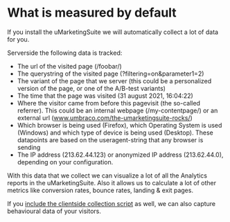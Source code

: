 # What is measured by default

If you install the uMarketingSuite we will automatically collect a lot of data for you. 

Serverside the following data is tracked:

- The url of the visited page (/foobar/)
- The querystring of the visited page (?filtering=on&parameter1=2)
- The variant of the page that we server (this could be a personalized version of the page, or one of the A/B-test variants)
- The time that the page was visited (31 august 2021, 16:04:22)
- Where the visitor came from before this pagevisit (the so-called referrer). This could be an internal webpage (/my-contentpage/) or an external url (www.umbraco.com/the-umarketingsuite-rocks/)
- Which browser is being used (Firefox), which Operating System is used (Windows) and which type of device is being used (Desktop). These datapoints are based on the useragent-string that any browser is sending
- The IP address (213.62.44.123) or anonymized IP address (213.62.44.0), depending on your configuration.

With this data that we collect we can visualize a lot of all the Analytics reports in the uMarketingSuite. Also it allows us to calculate a lot of other metrics like conversion rates, bounce rates, landing & exit pages.

If you [include the clientside collection script](/analytics/clientside-events-and-additional-javascript-files/additional-measurements-with-our-ums-analytics-scripts/) as well, we can also capture behavioural data of your visitors.